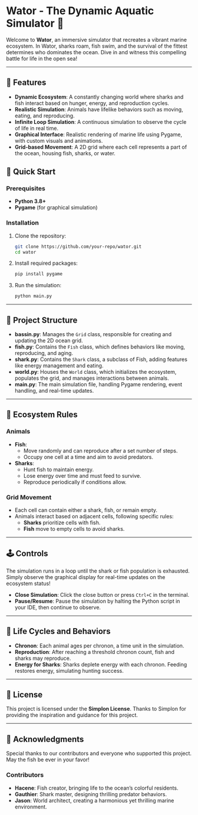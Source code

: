 # Wator - The Dynamic Aquatic Simulator 🌊

Welcome to **Wator**, an immersive simulator that recreates a vibrant marine ecosystem. In Wator, sharks roam, fish swim, and the survival of the fittest determines who dominates the ocean. Dive in and witness this compelling battle for life in the open sea!

---

## 🌟 Features

- **Dynamic Ecosystem**: A constantly changing world where sharks and fish interact based on hunger, energy, and reproduction cycles.
- **Realistic Simulation**: Animals have lifelike behaviors such as moving, eating, and reproducing.
- **Infinite Loop Simulation**: A continuous simulation to observe the cycle of life in real time.
- **Graphical Interface**: Realistic rendering of marine life using Pygame, with custom visuals and animations.
- **Grid-based Movement**: A 2D grid where each cell represents a part of the ocean, housing fish, sharks, or water.

## 🚀 Quick Start

### Prerequisites

- **Python 3.8+**
- **Pygame** (for graphical simulation)
  
### Installation

1. Clone the repository:
   ```bash
   git clone https://github.com/your-repo/wator.git
   cd wator
   ```

2. Install required packages:
   ```bash
   pip install pygame
   ```

3. Run the simulation:
   ```bash
   python main.py
   ```

---

## 📂 Project Structure

- **bassin.py**: Manages the `Grid` class, responsible for creating and updating the 2D ocean grid.
- **fish.py**: Contains the `Fish` class, which defines behaviors like moving, reproducing, and aging.
- **shark.py**: Contains the `Shark` class, a subclass of Fish, adding features like energy management and eating.
- **world.py**: Houses the `World` class, which initializes the ecosystem, populates the grid, and manages interactions between animals.
- **main.py**: The main simulation file, handling Pygame rendering, event handling, and real-time updates.

---

## 🐠 Ecosystem Rules

### Animals

- **Fish**:
  - Move randomly and can reproduce after a set number of steps.
  - Occupy one cell at a time and aim to avoid predators.
- **Sharks**:
  - Hunt fish to maintain energy.
  - Lose energy over time and must feed to survive.
  - Reproduce periodically if conditions allow.

### Grid Movement

- Each cell can contain either a shark, fish, or remain empty.
- Animals interact based on adjacent cells, following specific rules:
  - **Sharks** prioritize cells with fish.
  - **Fish** move to empty cells to avoid sharks.
  
---

## 🕹️ Controls

The simulation runs in a loop until the shark or fish population is exhausted. Simply observe the graphical display for real-time updates on the ecosystem status!

- **Close Simulation**: Click the close button or press `Ctrl+C` in the terminal.
- **Pause/Resume**: Pause the simulation by halting the Python script in your IDE, then continue to observe.

---

## 🔄 Life Cycles and Behaviors

- **Chronon**: Each animal ages per chronon, a time unit in the simulation.
- **Reproduction**: After reaching a threshold chronon count, fish and sharks may reproduce.
- **Energy for Sharks**: Sharks deplete energy with each chronon. Feeding restores energy, simulating hunting success.

---

## 📜 License

This project is licensed under the **Simplon License**. Thanks to Simplon for providing the inspiration and guidance for this project.

---

## 🙏 Acknowledgments

Special thanks to our contributors and everyone who supported this project. May the fish be ever in your favor!

### Contributors

- **Hacene**: Fish creator, bringing life to the ocean’s colorful residents.
- **Gauthier**: Shark master, designing thrilling predator behaviors.
- **Jason**: World architect, creating a harmonious yet thrilling marine environment.
```